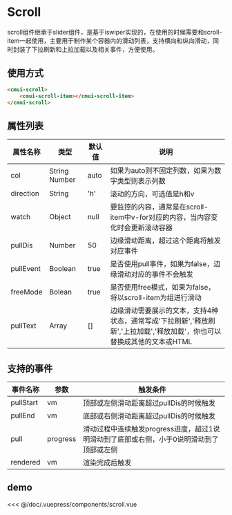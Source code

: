 # Scroll
scroll组件继承于slider组件，是基于iswiper实现的，在使用的时候需要和scroll-item一起使用，主要用于制作某个容器内的滑动列表，支持横向和纵向滑动，同时封装了下拉刷新和上拉加载以及相关事件，方便使用。
## 使用方式
```html
<cmui-scroll>
    <cmui-scroll-item></cmui-scroll-item>
</cmui-scroll>
```
## 属性列表
|属性名称|类型|默认值|说明
|---|---|---|---|
|col|String Number|auto|如果为auto则不固定列数，如果为数字类型则表示列数
|direction|String|'h'|滚动的方向，可选值是h和v
|watch|Object|null|要监控的内容，通常是在scroll-item中v-for对应的内容，当内容变化时会更新滚动容器
|pullDis|Number|50|边缘滑动距离，超过这个距离将触发对应事件
|pullEvent|Boolean|true|是否使用pull事件，如果为false，边缘滑动对应的事件不会触发
|freeMode|Bolean|true|是否使用free模式，如果为false，将以scroll-item为组进行滑动
|pullText|Array|[]|边缘滑动需要展示的文本，支持4种状态，通常写成'下拉刷新','释放刷新','上拉加载','释放加载'，你也可以替换成其他的文本或HTML
## 支持的事件
|事件名称|参数|触发条件
|---|---|---|
|pullStart|vm|顶部或左侧滑动距离超过pullDis的时候触发
|pullEnd|vm|底部或右侧滑动距离超过pullDis的时候触发
|pull|progress|滑动过程中连续触发progress进度，超过1说明滑动到了底部或右侧，小于0说明滑动到了顶部或左侧
|rendered|vm|渲染完成后触发
## demo
<<< @/doc/.vuepress/components/scroll.vue
<Scroll />